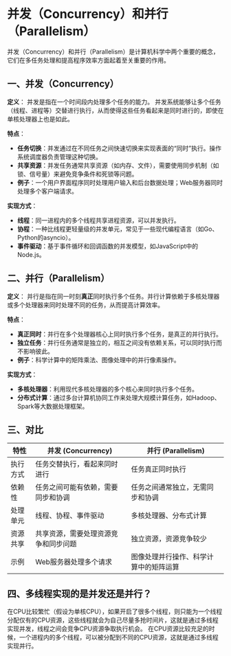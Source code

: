 # 并发（Concurrency）和并行（Parallelism）
并发（Concurrency）和并行（Parallelism）是计算机科学中两个重要的概念，它们在多任务处理和提高程序效率方面起着至关重要的作用。

## 一、并发（Concurrency）

**定义**：
并发是指在一个时间段内处理多个任务的能力。
并发系统能够让多个任务（线程、进程等）交替进行执行，从而使得这些任务看起来是同时进行的，即使在单核处理器上也是如此。

**特点**：
- **任务切换**：并发通过在不同任务之间快速切换来实现表面的“同时”执行。操作系统调度器负责管理这种切换。
- **共享资源**：并发任务通常共享资源（如内存、文件），需要使用同步机制（如锁、信号量）来避免竞争条件和死锁等问题。
- **例子**：一个用户界面程序同时处理用户输入和后台数据处理；Web服务器同时处理多个客户端请求。

**实现方式**：
- **线程**：同一进程内的多个线程共享进程资源，可以并发执行。
- **协程**：一种比线程更轻量级的并发单元，常见于一些现代编程语言（如Go、Python的asyncio）。
- **事件驱动**：基于事件循环和回调函数的并发模型，如JavaScript中的Node.js。

## 二、并行（Parallelism）

**定义**：
并行是指在同一时刻**真正**同时执行多个任务。并行计算依赖于多核处理器或多个处理器来同时处理不同的任务，从而提高计算效率。

**特点**：
- **真正同时**：并行在多个处理器核心上同时执行多个任务，是真正的并行执行。
- **独立任务**：并行任务通常是独立的，相互之间没有依赖关系，可以同时执行而不影响彼此。
- **例子**：科学计算中的矩阵乘法、图像处理中的并行像素操作。

**实现方式**：
- **多核处理器**：利用现代多核处理器的多个核心来同时执行多个任务。
- **分布式计算**：通过多台计算机协同工作来处理大规模计算任务，如Hadoop、Spark等大数据处理框架。

## 三、对比

| 特性      | 并发 (Concurrency)                      | 并行 (Parallelism)                        |
| --------- | --------------------------------------- | ----------------------------------------- |
| 执行方式  | 任务交替执行，看起来同时进行            | 任务真正同时执行                          |
| 依赖性    | 任务之间可能有依赖，需要同步和协调      | 任务之间通常独立，无需同步和协调          |
| 处理单元  | 线程、协程、事件驱动                    | 多核处理器、分布式计算                    |
| 资源共享  | 共享资源，需要处理资源竞争和同步问题    | 独立资源，资源竞争较少                    |
| 示例      | Web服务器处理多个请求                   | 图像处理并行操作、科学计算中的矩阵运算    |


## 四、多线程实现的是并发还是并行？
在CPU比较繁忙（假设为单核CPU），如果开启了很多个线程，则只能为一个线程分配仅有的CPU资源，这些线程就会为自己尽量多抢时间片，这就是通过多线程实现并发，线程之间会竞争CPU资源争取执行机会。
在CPU资源比较充足的时候，一个进程内的多个线程，可以被分配到不同的CPU资源，这就是通过多线程实现并行。

